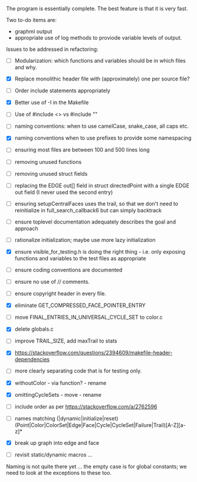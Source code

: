 The program is essentially complete. The best feature is that it is very fast.

Two to-do items are:
- graphml output
- appropriate use of log methods to proviode variable levels of output.

Issues to be addressed in refactoring:
- [ ] Modularization: which functions and variables should be in which files and why.
- [x] Replace monolithic header file with (approximately) one per source file?
- [ ] Order include statements appropriately
- [x] Better use of -I in the Makefile
- [ ] Use of #include <> vs #include ""
- [ ] naming conventions: when to use camelCase, snake_case, all caps etc.
- [x] naming conventions when to use prefixes to provide some namespacing
- [ ] ensuring most files are between 100 and 500 lines long
- [ ] removing unused functions
- [ ] removing unused struct fields
- [ ] replacing the EDGE out[] field in struct directedPoint with a single EDGE out field (I never used the second entry)
- [ ] ensuring setupCentralFaces uses the trail, so that we don't need to reinitialize in full_search_callback6 but can simply backtrack
- [ ] ensure toplevel documentation adequately describes the goal and approach
- [ ] rationalize initialization; maybe use more lazy initialization
- [x] ensure visible_for_testing.h is doing the right thing - i.e. only exposing functions and variables to the test files as appropriate
- [ ] ensure coding conventions are documented
- [ ] ensure no use of // comments.
- [ ] ensure copyright header in every file.
- [x] eliminate GET_COMPRESSED_FACE_POINTER_ENTRY
- [ ] move FINAL_ENTRIES_IN_UNIVERSAL_CYCLE_SET to color.c
- [x] delete globals.c
- [ ] improve TRAIL_SIZE, add maxTrail to stats
- [x] https://stackoverflow.com/questions/2394609/makefile-header-dependencies
- [ ] more clearly separating code that is for testing only.
- [x] withoutColor - via function? - rename
- [x] omittingCycleSets - move - rename
- [ ] include order as per https://stackoverflow.com/a/2762596
- [ ] names matching (|dynamic|initialize|reset)(Point|Color|ColorSet|Edge|Face|Cycle|CycleSet|Failure|Trail)[A-Z][a-z]*
- [x] break up graph into edge and face
- [ ] revisit static/dynamic macros ...


Naming is not quite there yet ... the empty case is for global constants; we need to look at the exceptions
to these too.

